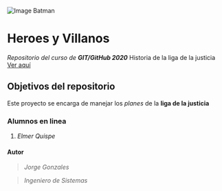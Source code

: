 ![Image Batman](https://cdn.computerhoy.com/sites/navi.axelspringer.es/public/styles/1200/public/media/image/2019/12/telltale-batman-shadows-edition.jpg)
# Heroes y Villanos
*Repositorio del curso de __GIT/GitHub 2020__*
Historia de la liga de la justicia [Ver aquí](https://es.wikipedia.org/wiki/Liga_de_la_Justicia) 

## Objetivos del repositorio
Este proyecto se encarga de manejar los *planes* de la **liga de la justicia**

### Alumnos en linea
1. *Elmer Quispe*

#### Autor
> _Jorge Gonzales_

> *Ingeniero de Sistemas*
